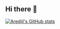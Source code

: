## Hi there 👋

<!--
**aredjil/aredjil** is a ✨ _special_ ✨ repository because its `README.md` (this file) appears on your GitHub profile.

Here are some ideas to get you started:

- 🔭 I’m currently working on ...
- 🌱 I’m currently learning ...
- 👯 I’m looking to collaborate on ...
- 🤔 I’m looking for help with ...
- 💬 Ask me about ...
- 📫 How to reach me: ...
- 😄 Pronouns: ...
- ⚡ Fun fact: ...
-->
[![Aredjil's GitHub stats](https://github-readme-stats.vercel.app/api?username=aredjil)](https://github.com/anuraghazra/github-readme-stats)
